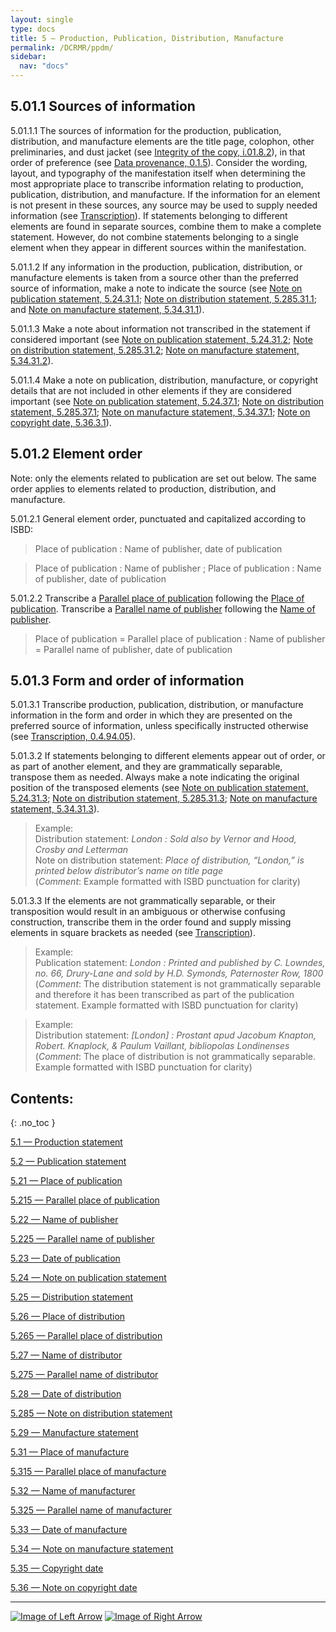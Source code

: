 ```yaml
---
layout: single
type: docs
title: 5 — Production, Publication, Distribution, Manufacture
permalink: /DCRMR/ppdm/
sidebar:
  nav: "docs"
---
```


## 5.01.1 Sources of information

<a name="5.01.1.1">5.01.1.1</a> The sources of information for the production, publication, distribution, and manufacture elements are the title page, colophon, other preliminaries, and dust jacket (see [Integrity of the copy, i.01.8.2](/DCRMR/introduction/#i.01.8.2)), in that order of preference (see [Data provenance, 0.1.5](/DCRMR/general-rules/Data-provenance/#015-sources-of-information)). Consider the wording, layout, and typography of the manifestation itself when determining the most appropriate place to transcribe information relating to production,  publication, distribution, and manufacture. If the information for an element is not present in these sources, any source may be used to supply needed information (see [Transcription](/DCRMR/general-rules/Transcription/)). If statements belonging to different elements are found in separate sources, combine them to make a complete statement.  However, do not combine statements belonging to a single element when they appear in different sources within the manifestation.

<a name="5.01.1.2">5.01.1.2</a> If any information in the production, publication, distribution, or manufacture elements is taken from a source other than the preferred source of information, make a note to indicate the source (see [Note on publication statement, 5.24.31.1](/DCRMR/ppdm/Note-on-publication-statement/#5.24.31.1); [Note on distribution statement, 5.285.31.1](/DCRMR/ppdm/Note-on-distribution-statement/#5.285.31.1); and [Note on manufacture statement, 5.34.31.1](/DCRMR/ppdm/Note-on-manufacture-statement/#5.34.31.1)).

<a name="5.01.1.3">5.01.1.3</a> Make a note about information not transcribed in the statement if considered important (see [Note on publication statement, 5.24.31.2](/DCRMR/ppdm/Note-on-publication-statement/#5.24.31.2); [Note on distribution statement, 5.285.31.2](/DCRMR/ppdm/Note-on-distribution-statement/#5.285.31.2); [Note on manufacture statement, 5.34.31.2](/DCRMR/ppdm/Note-on-manufacture-statement/#5.34.31.2)).

<a name="5.01.1.4">5.01.1.4</a> Make a note on publication, distribution, manufacture, or copyright details that are not included in other elements if they are considered important (see [Note on publication statement, 5.24.37.1](/DCRMR/ppdm/Note-on-publication-statement/#5.24.37.1); [Note on distribution statement, 5.285.37.1](/DCRMR/ppdm/Note-on-distribution-statement/#5.285.37.1); [Note on manufacture statement, 5.34.37.1](/DCRMR/ppdm/Note-on-manufacture-statement/#5.34.37.1); [Note on copyright date, 5.36.3.1](/DCRMR/ppdm/Note-on-copyright-date/#5.36.3.1)).

## 5.01.2 Element order

Note: only the elements related to publication are set out below. The same order applies to elements related to production, distribution, and manufacture.

<a name="5.01.2.1">5.01.2.1</a> General element order, punctuated and capitalized according to ISBD:

>Place of publication : Name of publisher, date of publication

>Place of publication : Name of publisher ; Place of publication : Name of publisher, date of publication

<a name="5.01.2.2">5.01.2.2</a> Transcribe a [Parallel place of publication](/DCRMR/ppdm/Parallel-place-of-publication/) following the [Place of publication](/DCRMR/ppdm/Place-of-publication/). Transcribe a [Parallel name of publisher](/DCRMR/ppdm/Parallel-name-of-publisher/) following the [Name of publisher](/DCRMR/ppdm/Name-of-publisher/).

> Place of publication = Parallel place of publication : Name of publisher = Parallel name of publisher, date of publication

## 5.01.3 Form and order of information

<a name="5.01.3.1">5.01.3.1</a> Transcribe production, publication, distribution, or manufacture information in the form and order in which they are presented on the preferred source of information, unless specifically instructed otherwise (see [Transcription, 0.4.94.05](/DCRMR/general-rules/Transcription/#0.4.94.05)).

<a name="5.01.3.2">5.01.3.2</a> If statements belonging to different elements appear out of order, or as part of another element, and they are grammatically separable, transpose them as needed. Always make a note indicating the original position of the transposed elements (see [Note on publication statement, 5.24.31.3](/DCRMR/ppdm/Note-on-publication-statement/#5.24.31.3); [Note on distribution statement, 5.285.31.3](/DCRMR/ppdm/Note-on-distribution-statement/#5.285.31.3); [Note on manufacture statement, 5.34.31.3](/DCRMR/ppdm/Note-on-manufacture-statement/#5.34.31.3)). 

>Example:   
>Distribution statement: <CITE>London : Sold also by Vernor and Hood, Crosby and Letterman</CITE>  
>Note on distribution statement: <CITE>Place of distribution, “London,” is printed below distributor’s name on title page</CITE>  
>(*Comment*: Example formatted with ISBD punctuation for clarity)  

<a name="5.01.3.3">5.01.3.3</a> If the elements are not grammatically separable, or their transposition would result in an ambiguous or otherwise confusing construction, transcribe them in the order found and supply missing elements in square brackets as needed (see [Transcription](/DCRMR/general-rules/Transcription/)).

>Example:  
>Publication statement: <CITE>London : Printed and published by C. Lowndes, no. 66, Drury-Lane and sold by H.D. Symonds, Paternoster Row, 1800</CITE>  
(*Comment*: The distribution statement is not grammatically separable and therefore it has been transcribed as part of the publication statement. Example formatted with ISBD punctuation for clarity)

>Example:  
>Distribution statement: <CITE>[London] : Prostant apud Jacobum Knapton, Robert. Knaplock, & Paulum Vaillant, bibliopolas Londinenses</CITE>  
>(*Comment*: The place of distribution is not grammatically separable. Example formatted with ISBD punctuation for clarity)

## Contents:
{: .no_toc }

[5.1 — Production statement](/DCRMR/ppdm/Production-statement/)

[5.2 — Publication statement](/DCRMR/ppdm/Publication-statement/)

[5.21 — Place of publication](/DCRMR/ppdm/Place-of-publication/)

[5.215 — Parallel place of publication](/DCRMR/ppdm/Parallel-place-of-publication/)

[5.22 — Name of publisher](/DCRMR/ppdm/Name-of-publisher/)

[5.225 — Parallel name of publisher](/DCRMR/ppdm/Parallel-name-of-publisher/)

[5.23 — Date of publication](/DCRMR/ppdm/Date-of-publication/)

[5.24 — Note on publication statement](/DCRMR/ppdm/Note-on-publication-statement/)

[5.25 — Distribution statement](/DCRMR/ppdm/Distribution-statement/)

[5.26 — Place of distribution](/DCRMR/ppdm/Place-of-distribution/)

[5.265 — Parallel place of distribution](/DCRMR/ppdm/Parallel-place-of-distribution/)

[5.27 — Name of distributor](/DCRMR/ppdm/Name-of-distributor/)

[5.275 — Parallel name of distributor](/DCRMR/ppdm/Parallel-name-of-distributor/)

[5.28 — Date of distribution](/DCRMR/ppdm/Date-of-distribution/)

[5.285 — Note on distribution statement](/DCRMR/ppdm/Note-on-distribution-statement/)

[5.29 — Manufacture statement](/DCRMR/ppdm/Manufacture-statement/)

[5.31 — Place of manufacture](/DCRMR/ppdm/Place-of-manufacture/)

[5.315 — Parallel place of manufacture](/DCRMR/ppdm/Parallel-place-of-manufacture/)

[5.32 — Name of manufacturer](/DCRMR/ppdm/Name-of-manufacturer/)

[5.325 — Parallel name of manufacturer](/DCRMR/ppdm/Parallel-name-of-manufacturer/)

[5.33 — Date of manufacture](/DCRMR/ppdm/Date-of-manufacture/)

[5.34 — Note on manufacture statement](/DCRMR/ppdm/Note-on-manufacture-statement/)

[5.35 — Copyright date](/DCRMR/ppdm/Copyright-date/)

[5.36 — Note on copyright date](/DCRMR/ppdm/Note-on-copyright-date/)

---

[![Image of Left Arrow](https://rbms-bsc.github.io/DCRMR/assets/pictures/navigation/Arrow_Left.png "4.21 — Details of cartographic content")](/DCRMR/mathematical-details/Details-of-cartographic-content/) [![Image of Right Arrow](https://rbms-bsc.github.io/DCRMR/assets/pictures/navigation/Arrow_Right.png "5.1 — Production statement")](/DCRMR/ppdm/Production-statement/)
